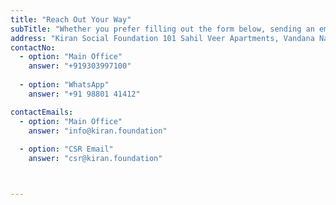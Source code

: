 ```yaml
---
title: "Reach Out Your Way"
subTitle: "Whether you prefer filling out the form below, sending an email, or giving us a call, we’re ready to help, and we’ll respond as quickly as possible."
address: "Kiran Social Foundation 101 Sahil Veer Apartments, Vandana Nagar, Indore 452018 Madhya Pradesh, India"
contactNo:
  - option: "Main Office"
    answer: "+919303997100"
    
  - option: "WhatsApp"
    answer: "+91 98801 41412"

contactEmails:
  - option: "Main Office"
    answer: "info@kiran.foundation"
  
  - option: "CSR Email"
    answer: "csr@kiran.foundation"



---
```

